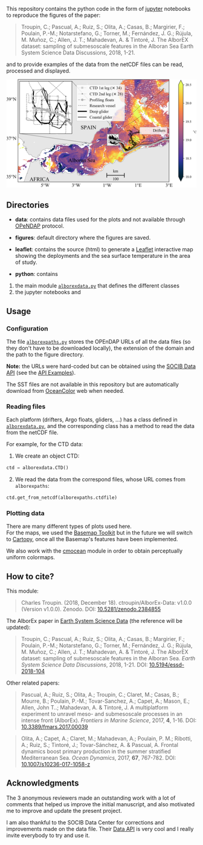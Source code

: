 This repository contains the python code in the form of [jupyter](https://jupyter.org/) notebooks to reproduce the figures of the paper:

> Troupin, C.; Pascual, A.; Ruiz, S.; Olita, A.; Casas, B.; Margirier, F.; Poulain, P.-M.; Notarstefano, G.; Torner, M.; Fernández, J. G.; Rújula, M. Muñoz, C.; Allen, J. T.; Mahadevan, A. & Tintoré, J. The AlborEX dataset: sampling of submesoscale features in the Alboran Sea Earth System Science Data Discussions, 2018, 1-21.

and to provide examples of the data from the netCDF files can be read, processed and displayed.

![](./figures/fig00.png)

## Directories

* __data__: contains data files used for the plots and not available through [OPeNDAP](https://www.opendap.org/) protocol.

* __figures__: default directory where the figures are saved.

* __leaflet__: contains the source (html) to generate a [Leaflet](https://leafletjs.com/) interactive map showing the deployments and the sea surface temperature in the area of study.

* __python__: contains
1. the main module [`alborexdata.py`](./python/alborexdata.py) that defines the different classes
2. the jupyter notebooks and

## Usage

### Configuration

The file [`alborexpaths.py`](./python/alborexpaths.py) stores the OPEnDAP URLs of all the data files (so they don't have to be downloaded locally), the extension of the domain and the path to the figure directory.

__Note:__ the URLs were hard-coded but can be obtained using the [SOCIB Data API](http://api.socib.es/home/) (see the [API Examples](https://github.com/socib/API_examples)).

The SST files are not available in this repository but are automatically download from [OceanColor](http://oceancolor.gsfc.nasa.gov/) web when needed.

### Reading files

Each platform (drifters, Argo floats, gliders, ...) has a class defined in [`alborexdata.py`](./python/alborexdata.py), and the corresponding class has a method to read the data from the netCDF file.

For example, for the CTD data:
1. We create an object CTD:
```python
ctd = alborexdata.CTD()
```
2. We read the data from the correspond files, whose URL comes from `alborexpaths`:
```python
ctd.get_from_netcdf(alborexpaths.ctdfile)
```

### Plotting data

There are many different types of plots used here.     
For the maps, we used the [Basemap Toolkit](https://matplotlib.org/basemap/) but in the future we will switch to [Cartopy](https://scitools.org.uk/cartopy/docs/latest/), once all the Basemap's features have been implemented.

We also work with the [cmocean](https://matplotlib.org/cmocean/) module in order to obtain perceptually uniform colormaps.

## How to cite?

This module:

> Charles Troupin. (2018, December 18). ctroupin/AlborEx-Data: v1.0.0 (Version v1.0.0). Zenodo. DOI: [10.5281/zenodo.2384855](http://doi.org/10.5281/zenodo.2384855)

The AlborEx paper in [Earth System Science Data](https://www.earth-system-science-data.net/) (the reference will be updated):

> Troupin, C.; Pascual, A.; Ruiz, S.; Olita, A.; Casas, B.; Margirier, F.; Poulain, P.-M.; Notarstefano, G.; Torner, M.; Fernández, J. G.; Rújula, M. Muñoz, C.; Allen, J. T.; Mahadevan, A. & Tintoré, J. The AlborEX dataset: sampling of submesoscale features in the Alboran Sea. *Earth System Science Data Discussions*, 2018, 1-21. DOI: [10.5194/essd-2018-104](https://doi.org/10.5194/essd-2018-104)

Other related papers:

> Pascual, A.; Ruiz, S.; Olita, A.; Troupin, C.; Claret, M.; Casas, B.; Mourre, B.; Poulain, P.-M.; Tovar-Sanchez, A.; Capet, A.; Mason, E.; Allen, John T..; Mahadevan, A. & Tintoré, J. A multiplatform experiment to unravel meso- and submesoscale processes in an intense front (AlborEx). *Frontiers in Marine Science*, 2017, **4**, 1-16. DOI: [10.3389/fmars.2017.00039](https://doi.org/10.3389/fmars.2017.00039)

> Olita, A.; Capet, A.; Claret, M.; Mahadevan, A.; Poulain, P. M.; Ribotti, A.; Ruiz, S.; Tintoré, J.; Tovar-Sánchez, A. & Pascual, A. Frontal dynamics boost primary production in the summer stratified Mediterranean Sea. *Ocean Dynamics*, 2017, **67**, 767-782. DOI: [10.1007/s10236-017-1058-z](https://doi.org/10.1007/s10236-017-1058-z)


## Acknowledgments

The 3 anonymous reviewers made an outstanding work with a lot of comments that helped us improve
the initial manuscript, and also motivated me to improve and update the present project.

I am also thankful to the SOCIB Data Center for corrections and improvements made on the
data file. Their [Data API](http://api.socib.es/home/) is very cool and I really invite everybody to try and use it.  
